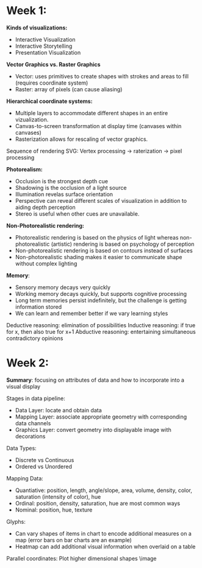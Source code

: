 # Week 1:
**Kinds of visualizations:**
- Interactive Visualization
- Interactive Storytelling
- Presentation Visualization

**Vector Graphics vs. Raster Graphics**
+ Vector: uses primitives to create shapes with strokes and areas to fill (requires coordinate system)
+ Raster: array of pixels (can cause aliasing)

**Hierarchical coordinate systems:**
- Multiple layers to accommodate different shapes in an entire vizualization.
- Canvas-to-screen transformation at display time (canvases within canvases)
- Rasterization allows for rescaling of vector graphics.

Sequence of rendering SVG:
Vertex processing -> raterization -> pixel processing

**Photorealism:**
+ Occlusion is the strongest depth cue
+ Shadowing is the occlusion of a light source
+ Illumination revelas surface orientation
+ Perspective can reveal different scales of visualization in addition to aiding depth perception
+ Stereo is useful when other cues are unavailable.

**Non-Photorealistic rendering:**
+ Photorealistic rendering is based on the physics of light whereas non-photorealistic (artistic) rendering is based on psychology of perception
+ Non-photorealistic rendering is based on contours instead of surfaces
+ Non-photorealistic shading makes it easier to communicate shape without complex lighting

**Memory**:
+ Sensory memory decays very quickly
+ Working memory decays quickly, but supports cognitive processing
+ Long term memories persist indefinitely, but the challenge is getting information stored
+ We can learn and remember better if we vary learning styles

Deductive reasoning: elimination of possibilities
Inductive reasoning: if true for x, then also true for x+1
Abductive reasoning: entertaining simultaneous contradictory opinions

# Week 2:
**Summary**: focusing on attributes of data and how to incorporate into a visual display

Stages in data pipeline:
+ Data Layer: locate and obtain data
+ Mapping Layer: associate appropriate geometry with corresponding data channels
+ Graphics Layer: convert geometry into displayable image with decorations

Data Types:
+ Discrete vs Continuous
+ Ordered vs Unordered

Mapping Data:
+ Quantiative: position, length, angle/slope, area, volume, density, color, saturation (intensity of color), hue
+ Ordinal: position, density, saturation, hue are most common ways
+ Nominal: position, hue, texture

Glyphs:
+ Can vary shapes of items in chart to encode additional measures on a map (error bars on bar charts are an example)
+ Heatmap can add additional visual information when overlaid on a table

Parallel coordinates:
Plot higher dimensional shapes
\image